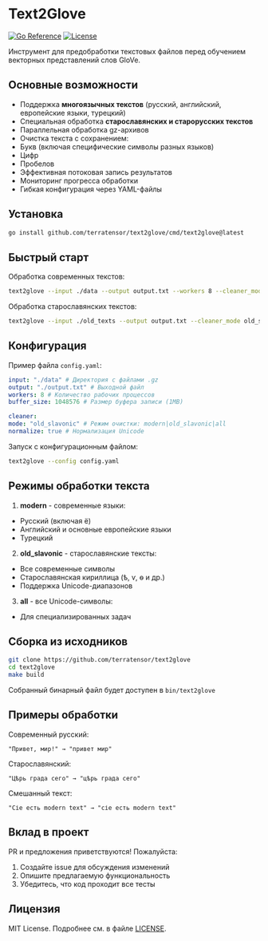 # Text2Glove

[![Go Reference](https://pkg.go.dev/badge/github.com/terratensor/text2glove.svg)](https://pkg.go.dev/github.com/terratensor/text2glove)
[![License](https://img.shields.io/badge/license-MIT-blue.svg)](https://github.com/terratensor/text2glove/blob/main/LICENSE)

Инструмент для предобработки текстовых файлов перед обучением векторных представлений слов GloVe.

## Основные возможности

- Поддержка **многоязычных текстов** (русский, английский, европейские языки, турецкий)
- Специальная обработка **старославянских и старорусских текстов**
- Параллельная обработка gz-архивов
- Очистка текста с сохранением:
- Букв (включая специфические символы разных языков)
- Цифр
- Пробелов
- Эффективная потоковая запись результатов
- Мониторинг прогресса обработки
- Гибкая конфигурация через YAML-файлы

## Установка

```bash
go install github.com/terratensor/text2glove/cmd/text2glove@latest
```

## Быстрый старт

Обработка современных текстов:
```bash
text2glove --input ./data --output output.txt --workers 8 --cleaner_mode modern
```

Обработка старославянских текстов:
```bash
text2glove --input ./old_texts --output output.txt --cleaner_mode old_slavonic
```

## Конфигурация

Пример файла `config.yaml`:

```yaml
input: "./data" # Директория с файлами .gz
output: "./output.txt" # Выходной файл
workers: 8 # Количество рабочих процессов
buffer_size: 1048576 # Размер буфера записи (1MB)

cleaner:
mode: "old_slavonic" # Режим очистки: modern|old_slavonic|all
normalize: true # Нормализация Unicode
```

Запуск с конфигурационным файлом:
```bash
text2glove --config config.yaml
```

## Режимы обработки текста

1. **modern** - современные языки:
- Русский (включая ё)
- Английский и основные европейские языки
- Турецкий

2. **old_slavonic** - старославянские тексты:
- Все современные символы
- Старославянская кириллица (ѣ, ѵ, ѳ и др.)
- Поддержка Unicode-диапазонов

3. **all** - все Unicode-символы:
- Для специализированных задач

## Сборка из исходников

```bash
git clone https://github.com/terratensor/text2glove
cd text2glove
make build
```

Собранный бинарный файл будет доступен в `bin/text2glove`

## Примеры обработки

Современный русский:
```text
"Привет, мир!" → "привет мир"
```

Старославянский:
```text
"Цѣрь града сего" → "цѣрь града сего"
```

Смешанный текст:
```text
"Сіе есть modern text" → "сіе есть modern text"
```

## Вклад в проект

PR и предложения приветствуются! Пожалуйста:
1. Создайте issue для обсуждения изменений
2. Опишите предлагаемую функциональность
3. Убедитесь, что код проходит все тесты

## Лицензия

MIT License. Подробнее см. в файле [LICENSE](LICENSE).